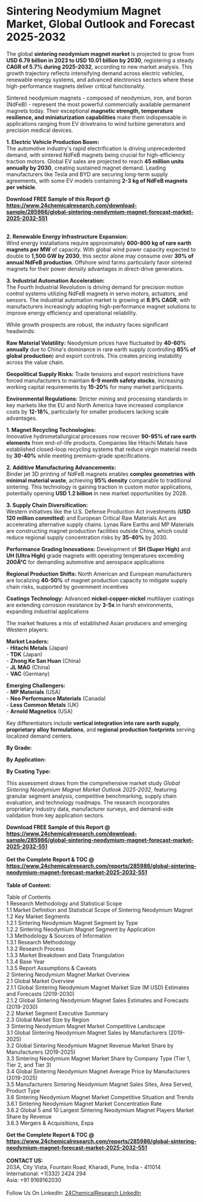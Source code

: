 <h1>Sintering Neodymium Magnet Market, Global Outlook and Forecast 2025-2032</h1><p>The global <strong>sintering neodymium magnet market</strong> is projected to grow from <strong>USD 6.79 billion in 2023 to USD 10.01 billion by 2030</strong>, registering a steady <strong>CAGR of 5.7% during 2025-2032</strong>, according to new market analysis. This growth trajectory reflects intensifying demand across electric vehicles, renewable energy systems, and advanced electronics sectors where these high-performance magnets deliver critical functionality.</p><p>Sintered neodymium magnets - composed of neodymium, iron, and boron (NdFeB) - represent the most powerful commercially available permanent magnets today. Their exceptional <strong>magnetic strength, temperature resilience, and miniaturization capabilities</strong> make them indispensable in applications ranging from EV drivetrains to wind turbine generators and precision medical devices.</p><p><strong>1. Electric Vehicle Production Boom:</strong><br>
The automotive industry's rapid electrification is driving unprecedented demand, with sintered NdFeB magnets being crucial for high-efficiency traction motors. Global EV sales are projected to reach <strong>45 million units annually by 2030</strong>, creating sustained magnet demand. Leading manufacturers like Tesla and BYD are securing long-term supply agreements, with some EV models containing <strong>2-3 kg of NdFeB magnets per vehicle</strong>.</p><div><b>Download FREE Sample of this Report @ 
            <a href="https://www.24chemicalresearch.com/download-sample/285986/global-sintering-neodymium-magnet-forecast-market-2025-2032-551">
            https://www.24chemicalresearch.com/download-sample/285986/global-sintering-neodymium-magnet-forecast-market-2025-2032-551</a></b></div><br><p><strong>2. Renewable Energy Infrastructure Expansion:</strong><br>
Wind energy installations require approximately <strong>600-800 kg of rare earth magnets per MW</strong> of capacity. With global wind power capacity expected to double to <strong>1,500 GW by 2030</strong>, this sector alone may consume over <strong>30% of annual NdFeB production</strong>. Offshore wind farms particularly favor sintered magnets for their power density advantages in direct-drive generators.</p><p><strong>3. Industrial Automation Acceleration:</strong><br>
The Fourth Industrial Revolution is driving demand for precision motion control systems utilizing NdFeB magnets in servo motors, actuators, and sensors. The industrial automation market is growing at <strong>8.9% CAGR</strong>, with manufacturers increasingly adopting high-performance magnet solutions to improve energy efficiency and operational reliability.</p><p>While growth prospects are robust, the industry faces significant headwinds:</p><p><strong>Raw Material Volatility:</strong> Neodymium prices have fluctuated by <strong>40-60% annually</strong> due to China's dominance in rare earth supply (controlling <strong>85% of global production</strong>) and export controls. This creates pricing instability across the value chain.</p><p><strong>Geopolitical Supply Risks:</strong> Trade tensions and export restrictions have forced manufacturers to maintain <strong>6-9 month safety stocks</strong>, increasing working capital requirements by <strong>15-20%</strong> for many market participants.</p><p><strong>Environmental Regulations:</strong> Stricter mining and processing standards in key markets like the EU and North America have increased compliance costs by <strong>12-18%</strong>, particularly for smaller producers lacking scale advantages.</p><p><strong>1. Magnet Recycling Technologies:</strong><br>
Innovative hydrometallurgical processes now recover <strong>90-95% of rare earth elements</strong> from end-of-life products. Companies like Hitachi Metals have established closed-loop recycling systems that reduce virgin material needs by <strong>30-40%</strong> while meeting premium-grade specifications.</p><p><strong>2. Additive Manufacturing Advancements:</strong><br>
Binder jet 3D printing of NdFeB magnets enables <strong>complex geometries with minimal material waste</strong>, achieving <strong>95% density</strong> comparable to traditional sintering. This technology is gaining traction in custom motor applications, potentially opening <strong>USD 1.2 billion</strong> in new market opportunities by 2028.</p><p><strong>3. Supply Chain Diversification:</strong><br>
Western initiatives like the U.S. Defense Production Act investments (<strong>USD 120 million committed</strong>) and European Critical Raw Materials Act are accelerating alternative supply chains. Lynas Rare Earths and MP Materials are constructing magnet production facilities outside China, which could reduce regional supply concentration risks by <strong>35-40%</strong> by 2030.</p><p><strong>Performance Grading Innovations:</strong> Development of <strong>SH (Super High)</strong> and <strong>UH (Ultra High)</strong> grade magnets with operating temperatures exceeding <strong>200Â°C</strong> for demanding automotive and aerospace applications</p><p><strong>Regional Production Shifts:</strong> North American and European manufacturers are localizing <strong>40-50%</strong> of magnet production capacity to mitigate supply chain risks, supported by government incentives</p><p><strong>Coatings Technology:</strong> Advanced <strong>nickel-copper-nickel</strong> multilayer coatings are extending corrosion resistance by <strong>3-5x</strong> in harsh environments, expanding industrial applications</p><p>The market features a mix of established Asian producers and emerging Western players:</p><p><strong>Market Leaders:</strong><br>
- <strong>Hitachi Metals</strong> (Japan)<br>
- <strong>TDK</strong> (Japan)<br>
- <strong>Zhong Ke San Huan</strong> (China)<br>
- <strong>JL MAG</strong> (China)<br>
- <strong>VAC</strong> (Germany)</p><p><strong>Emerging Challengers:</strong><br>
- <strong>MP Materials</strong> (USA)<br>
- <strong>Neo Performance Materials</strong> (Canada)<br> 
- <strong>Less Common Metals</strong> (UK)<br>
- <strong>Arnold Magnetics</strong> (USA)</p><p>Key differentiators include <strong>vertical integration into rare earth supply</strong>, <strong>proprietary alloy formulations</strong>, and <strong>regional production footprints</strong> serving localized demand centers.</p><p><strong>By Grade:</strong></p><p><strong>By Application:</strong></p><p><strong>By Coating Type:</strong></p><p>This assessment draws from the comprehensive market study <em>Global Sintering Neodymium Magnet Market Outlook 2025-2032</em>, featuring granular segment analysis, competitive benchmarking, supply chain evaluation, and technology roadmaps. The research incorporates proprietary industry data, manufacturer surveys, and demand-side validation from key application sectors.</p><div><b>Download FREE Sample of this Report @ 
            <a href="https://www.24chemicalresearch.com/download-sample/285986/global-sintering-neodymium-magnet-forecast-market-2025-2032-551">
            https://www.24chemicalresearch.com/download-sample/285986/global-sintering-neodymium-magnet-forecast-market-2025-2032-551</a></b></div><br><div><b>Get the Complete Report & TOC @ 
            <a href="https://www.24chemicalresearch.com/reports/285986/global-sintering-neodymium-magnet-forecast-market-2025-2032-551">
            https://www.24chemicalresearch.com/reports/285986/global-sintering-neodymium-magnet-forecast-market-2025-2032-551</a></b></div><br>
            <b>Table of Content:</b><p>Table of Contents<br />
1 Research Methodology and Statistical Scope<br />
1.1 Market Definition and Statistical Scope of Sintering Neodymium Magnet<br />
1.2 Key Market Segments<br />
1.2.1 Sintering Neodymium Magnet Segment by Type<br />
1.2.2 Sintering Neodymium Magnet Segment by Application<br />
1.3 Methodology & Sources of Information<br />
1.3.1 Research Methodology<br />
1.3.2 Research Process<br />
1.3.3 Market Breakdown and Data Triangulation<br />
1.3.4 Base Year<br />
1.3.5 Report Assumptions & Caveats<br />
2 Sintering Neodymium Magnet Market Overview<br />
2.1 Global Market Overview<br />
2.1.1 Global Sintering Neodymium Magnet Market Size (M USD) Estimates and Forecasts (2019-2030)<br />
2.1.2 Global Sintering Neodymium Magnet Sales Estimates and Forecasts (2019-2030)<br />
2.2 Market Segment Executive Summary<br />
2.3 Global Market Size by Region<br />
3 Sintering Neodymium Magnet Market Competitive Landscape<br />
3.1 Global Sintering Neodymium Magnet Sales by Manufacturers (2019-2025)<br />
3.2 Global Sintering Neodymium Magnet Revenue Market Share by Manufacturers (2019-2025)<br />
3.3 Sintering Neodymium Magnet Market Share by Company Type (Tier 1, Tier 2, and Tier 3)<br />
3.4 Global Sintering Neodymium Magnet Average Price by Manufacturers (2019-2025)<br />
3.5 Manufacturers Sintering Neodymium Magnet Sales Sites, Area Served, Product Type<br />
3.6 Sintering Neodymium Magnet Market Competitive Situation and Trends<br />
3.6.1 Sintering Neodymium Magnet Market Concentration Rate<br />
3.6.2 Global 5 and 10 Largest Sintering Neodymium Magnet Players Market Share by Revenue<br />
3.6.3 Mergers & Acquisitions, Expa</p><div><b>Get the Complete Report & TOC @ 
            <a href="https://www.24chemicalresearch.com/reports/285986/global-sintering-neodymium-magnet-forecast-market-2025-2032-551">
            https://www.24chemicalresearch.com/reports/285986/global-sintering-neodymium-magnet-forecast-market-2025-2032-551</a></b></div><br><b>CONTACT US:</b><br>
            203A, City Vista, Fountain Road, Kharadi, Pune, India - 411014<br>
            International: +1(332) 2424 294<br>
            Asia: +91 9169162030 <br><br>
            Follow Us On LinkedIn: <a href="https://www.linkedin.com/company/24chemicalresearch/">24ChemicalResearch LinkedIn</a>